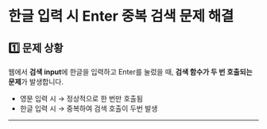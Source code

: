 # 한글 입력 시 Enter 중복 검색 문제 해결

## 1️⃣ 문제 상황
웹에서 **검색 input**에 한글을 입력하고 Enter를 눌렀을 때,
**검색 함수가 두 번 호출되는 문제**가 발생합니다.

- 영문 입력 시 → 정상적으로 한 번만 호출됨
- 한글 입력 시 → 중복하여 검색 호출이 두번 발생

---